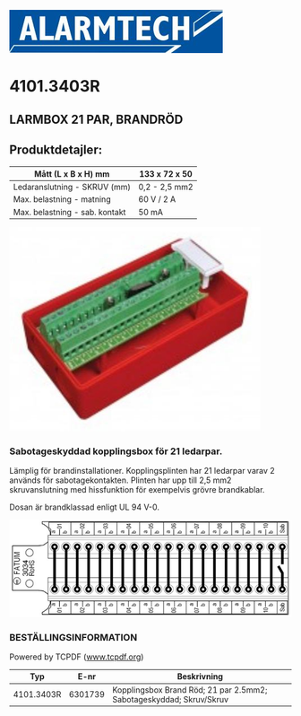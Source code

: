 ![](_page_0_Picture_1.jpeg)

# 4101.3403R

## LARMBOX 21 PAR, BRANDRÖD

## **Produktdetajler:**

| Mått (L x B x H) mm            | 133 x 72 x 50 |
|--------------------------------|---------------|
| Ledaranslutning - SKRUV (mm)   | 0,2 - 2,5 mm2 |
| Max. belastning - matning      | 60 V / 2 A    |
| Max. belastning - sab. kontakt | 50 mA         |

![](_page_0_Picture_6.jpeg)

### **Sabotageskyddad kopplingsbox för 21 ledarpar.**

Lämplig för brandinstallationer. Kopplingsplinten har 21 ledarpar varav 2 används för sabotagekontakten. Plinten har upp till 2,5 mm2 skruvanslutning med hissfunktion för exempelvis grövre brandkablar.

Dosan är brandklassad enligt UL 94 V-0.

![](_page_0_Figure_10.jpeg)

### **BESTÄLLINGSINFORMATION**

Powered by TCPDF (www.tcpdf.org)

| Typ        | E-nr    | Beskrivning                                                         |
|------------|---------|---------------------------------------------------------------------|
| 4101.3403R | 6301739 | Kopplingsbox Brand Röd; 21 par 2.5mm2; Sabotageskyddad; Skruv/Skruv |